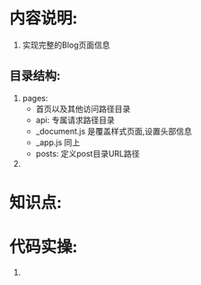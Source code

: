 # 内容说明:
1. 实现完整的Blog页面信息

## 目录结构:
1. pages: 
    - 首页以及其他访问路径目录
    - api: 专属请求路径目录
    - _document.js 是覆盖样式页面,设置头部信息
    - _app.js 同上
    - posts:  定义post目录URL路径 
2. 

# 知识点:


# 代码实操:
1. 